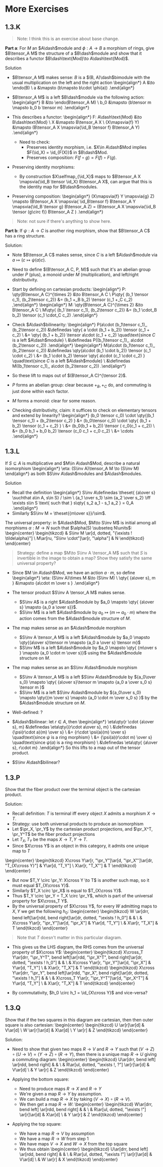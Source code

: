 # More Exercises 

## 1.3.K

> Note: I think this is an exercise about base change.

**Part a**: For $M$ an $A\dash$module and $\phi: A\to B$ a morphism of rings, give $B\tensor_A M$ the structure of a $B\dash$module and show that it describes a functor $B\dash\text{Mod}\to A\dash\text{Mod}$.


Solution

- $B\tensor_A M$ makes sense: $B$ is a $(B, A)\dash$bimodule with the usual multiplication on the left and the right action
\begin{align*}
A &\to \endo(B) \\
a &\mapsto (b\mapsto b\cdot \phi(a))
.\end{align*}

- $B\tensor_A M$ is a left $B\dash$module via the following action:
\begin{align*}
B &\to \endo(B\tensor_A M) \\
b_0 &\mapsto (b\tensor m \mapsto b_0 b \tensor m)
.\end{align*}

- This describes a functor:
\begin{align*}
F: A\dash\text{Mod} &\to B\dash\text{Mod} \\
X &\mapsto B\tensor_A X \\
(X\mapsvia{f} Y) &\mapsto (B\tensor_A X \mapsvia{\id_B \tensor f} B\tensor_A Y)
.\end{align*}

  - Need to check:
    - Preserves identity morphism, i.e. $X\in A\dash$Mod implies $F(\id_X) = \id_{F(X)}$ in $B\dash$Mod.
    - Preserves composition: $F(f\circ g) = F(f) \circ F(g)$.

- Preserving identity morphisms:
  - By construction $X\selfmap_{\id_X}$ maps to $B\tensor_A X \mapsvia{\id_B \tensor \id_X} B\tensor_A X$, can argue that this is the identity map for $B\dash$modules.
- Preserving composition:
\begin{align*}
(X\mapsvia{f} Y \mapsvia{g} Z) \mapsto (B\tensor_A X \mapsvia{ \id_B\tensor f} B\tensor_A Y \mapsvia{\id_B \tensor g} B\tensor_A Z) = (B\tensor_A X \mapsvia{\id_B \tensor (g\circ f)} B\tensor_A Z )
.\end{align*}

> Note: not sure if there's anything to show here.

**Part b**: If $\psi: A\to C$ is another ring morphism, show that $B\tensor_A C$ has a ring structure.


Solution:

- Note $B\tensor_A C$ makes sense, since $C$ is a left $A\dash$module via $a\mapsto (c\mapsto \psi(a)c)$.
- Need to define $(B\tensor_A C, P, M)$ such that it's an abelian group under $P$ (plus), a monoid under $M$ (multiplication), and left/right distributivity.
- Start by defining on cartesian products:
\begin{align*}
P: \qty{B\tensor_A C}^{\times 2} &\to B\tensor_A C \\
P\qty{ (b_1 \tensor c_1), (b_2\tensor c_2)} &= (b_1 +_B b_2) \tensor (c_1 +_C c_2)
,\end{align*}
\begin{align*}
M: \qty{B\tensor_A C}^{\times 2} &\to B\tensor_A C \\
M\qty{ (b_1 \tensor c_1),  (b_2\tensor c_2)} &= (b_1 \cdot_B b_2) \tensor (c_1 \cdot_C c_2)
.\end{align*}

- Check $A\dash$bilinearity:
\begin{align*}
P(a\cdot (b_1\tensor c_1),\, (b_2\tensor c_2)) 
&\definedas \qty{ a \cdot (b_1 + b_2)} \tensor (c_1 + c_2)  \\
&= \qty{ (b_1 + b_2)} \tensor a\cdot (c_1 + c_2) \quad\text{since $C$ is a left $A\dash$module} \\
&\definedas P((b_1\tensor c_1),\, a\cdot (b_2\tensor c_2)) 
.\end{align*}
\begin{align*}
M(a\cdot (b_1\tensor c_1),\, (b_2\tensor c_2)) 
&\definedas \qty{a\cdot (b_1 \cdot b_2)} \tensor (c_1 \cdot c_2) \\
&= (b_1 \cdot b_2) \tensor \qty{ a\cdot (c_1 \cdot c_2) } \quad\text{since $C$ is a left $A\dash$module} \\
&\definedas M((b_1\tensor c_1),\, a\cdot (b_2\tensor c_2)) 
.\end{align*}

- So these lift to maps out of $(B\tensor_A C)^{\tensor 2}$.
- $P$ forms an abelian group: clear because $+_B, +_C$ do, and commuting is just done within each factor.
- $M$ forms a monoid: clear for some reason.
- Checking distributivity, claim: it suffices to check on elementary tensors and extend by linearity?
 \begin{align*}
(b_0 \tensor c_0) \cdot \qty{(b_1 \tensor c_1) + (b_2\tensor c_2) } 
&= (b_0\tensor c_0) \cdot \qty{ (b_1 + b_2) \tensor (c_1 + c_2) } \\
&= (b_0(b_1 + b_2)) \tensor ( c_0(c_1 + c_2)) \\
&= (b_0 b_1 + b_0 b_2) \tensor (c_0 c_1 + c_0 c_2) \\
&= \cdots
 .\end{align*}


## 1.3.L

If $S\subseteq A$ is multiplicative and $M\in A\dash$Mod, describe a natural isomorphism
\begin{align*}
\eta: (S\inv A)\tensor_A M \to (S\inv M)
\end{align*}
as both $S\inv A\dash$modules and $A\dash$modules.

Solution

- Recall the definition
\begin{align*}
S\inv A\definedas \theset{ {a\over s} \suchthat a\in A, s\in S} / \sim \\
{a_1 \over s_1} \sim {a_2 \over s_2} \iff \exists s\in S \text{ such that } s\qty{ s_2 a_1 - s_1 a_2 } = 0_A
.\end{align*}
- Similarly $S\inv M = \theset{{m\over s}}/\sim$.

The universal property: in $A\dash$Mod, $M\to S\inv M$ is initial among all morphisms $\alpha: M\to N$ such that $\alpha(S) \subseteq N\units$:
\begin{center}
\begin{tikzcd}
& S\inv M \ar[d, dotted, "{\exists ! \tilde\alpha}"] \\
M\ar[ru, "S\inv \cdot"]\ar[r, "\alpha"] & N 
\end{tikzcd}
\end{center}

> Strategy: define a map $M\to S\inv A \tensor_A M$ such that $S$ is invertible in the image to obtain a map?
> Show they satisfy the same universal property?

- Since $M \in A\dash$Mod, we have an action $a\cdot m$, so define 
\begin{align*}
\eta: (S\inv A)\times M &\to (S\inv M) \\
\qty{ {a\over s}, m } &\mapsto {a\cdot m \over s }
.\end{align*}

- The tensor product $S\inv A \tensor_A M$ makes sense.
  - $S\inv A$ is a right $A\dash$module by $a_0 \mapsto \qty{ {a\over s} \mapsto {a_0 a \over s}}$.
  - $S\inv M$ is a left $A\dash$module by $a_0 \mapsto (m \mapsto a_0 \cdot m)$ where the action comes from the $A\dash$module structure of $M$.
- The map makes sense as an $A\dash$module morphism
  - $S\inv A \tensor_A M$ is a left $A\dash$module by $a_0 \mapsto \qty{{a\over s}\tensor m \mapsto {a_0 a \over s} \tensor m}$
  - $S\inv M$ is a left $A\dash$module by $a_0 \mapsto \qty{ {m\over s } \mapsto {a_0 \cdot m \over s}}$ using the $A\dash$module structure on $M$.
- The map makes sense as an $S\inv A\dash$module morphism
  - $S\inv A \tensor_A M$ is a left $S\inv A\dash$module by ${a_0\over s_0} \mapsto \qty{ {a\over s}\tensor m \mapsto {a_0 a \over s_0 s} \tensor m }$
  - $S\inv M$ is a left $S\inv A\dash$module by ${a_0\over s_0} \mapsto \qty{{m \over s} \mapsto {a_0 \cdot m \over s_0 s}  }$ by the $A\dash$module structure on $M$. 

- Well-defined: ?
- $A\dash$bilinear: let $r\in A$, then
 \begin{align*}
\eta\qty{r \cdot {a\over s}, m} 
&\definedas \eta\qty{{r\cdot a\over s}, m}  \\
&\definedas {\psi(r\cdot a)(m) \over s} \\
&= {r\cdot \psi(a)(m) \over s} \quad\text{since $\psi$ is a ring morphism} \\
&= {\psi(a)(r\cdot m) \over s} \quad\text{since $\psi(a)$ is a ring morphism} \\
&\definedas \eta\qty{ {a\over s}, r\cdot m}
 .\end{align*}
  So this lifts to a map out of the tensor product.

- $S\inv A\dash$bilinear?

## 1.3.P

Show that the fiber product over the terminal object is the cartesian product.

Solution:

- Recall definition: $T$ is terminal iff every object $X$ admits a morphism $X\to T$.
- Strategy: use both universal products to produce an isomorphism
- Let $\pr_X, \pr_Y$ by the cartesian product projections, and $\pr_X^T, \pr_Y^T$ be the fiber product projections
- Let $T_X, T_Y$ be the maps $X\to T, Y\to T$.
- Since $X\cross Y$ is an object in this category, it admits one unique map to $T$

\begin{center}
\begin{tikzcd}
X\cross Y\ar[r, "\pr_Y"]\ar[d, "\pr_X"']\ar[dr, "T_{X\cross Y}"] & Y\ar[d, "T_Y"] \\
X\ar[r, "T_X"'] & T 
\end{tikzcd}
\end{center}

- But now $T_Y \circ \pr_Y: X\cross Y \to T$ is another such map, so it must equal $T_{X\cross Y}$.
- Similarly $T_X \circ \pr_X$ is equal to $T_{X\cross Y}$. 
- Thus $T_Y \circ \pr_Y = T_X \circ \pr_Y$, which is part of the universal property for $X\cross_T Y$.
- By the universal property of $X\cross Y$, for every $W$ admitting maps to $X, Y$ we get the following $h_0$:
\begin{center}
\begin{tikzcd}
W \ar[drr, bend left]\ar[rdd, bend right]\ar[dr, dotted, "\exists ! h_0"] & & \\
& X\cross Y\ar[r, "\pr_Y"]\ar[d, "\pr_X"] & Y\ar[d, "T_Y"] \\
& X\ar[r, "T_X"] & T 
\end{tikzcd}
\end{center}
> Note that $T$ doesn't matter in this particular diagram.

- This gives us the LHS diagram, the RHS comes from the universal property of $X\cross Y$:
\begin{center}
\begin{tikzcd}
X\cross_T Y\ar[drr, "\pr_Y^T", bend left]\ar[rdd, "\pr_X^T", bend right]\ar[dr, dotted, "\exists ! h_0"] & & \\
& X\cross Y\ar[r, "\pr_Y"]\ar[d, "\pr_X"] & Y\ar[d, "T_Y"] \\
& X\ar[r, "T_X"] & T 
\end{tikzcd}
\begin{tikzcd}
X\cross Y\ar[drr, "\pr_Y", bend left]\ar[rdd, "\pr_X", bend right]\ar[dr, dotted, "\exists ! h_1"] & & \\
& X\cross_T Y\ar[r, "\pr_Y^T"]\ar[d, "\pr_X^T"] & Y\ar[d, "T_Y"] \\
& X\ar[r, "T_X"] & T 
\end{tikzcd}
\end{center}




- By commutativity, $h_0 \circ h_1 = \id_{X\cross Y}$ and vice-versa?


## 1.3.Q

Show that if the two squares in this diagram are cartesian, then then outer square is also cartesian:
\begin{center}
\begin{tikzcd}
U \ar[r]\ar[d] & V\ar[d] \\
W \ar[r]\ar[d] & X\ar[d] \\
Y \ar[r] & Z
\end{tikzcd}
\end{center}


Solution:

- Need to show that given two maps $R\to V$ and $R\to Y$ such that $(V\to Z) \circ (U\to V) = (Y\to Z) \circ (R\to Y)$, then there is a unique map $R\to U$ giving a commuting diagram:
\begin{center}
\begin{tikzcd}
U\ar[drr, bend left] \ar[rdd, bend right] & & \\
& R\ar[ul, dotted, "\exists !\, ?"] \ar[r]\ar[d] & V\ar[d] \\
 & Y \ar[r] & Z
\end{tikzcd}
\end{center}

- Applying the bottom square:
  - Need to produce maps $R\to X$ and $R\to Y$
  - We're given a map $R\to Y$ by assumption.
  - We can build a map $R\to X$ by taking $(V\to X) \circ (R\to V)$.
  - We then get a map $R\to W$:
\begin{center}
\begin{tikzcd}
W\ar[drr, bend left] \ar[rdd, bend right] & & \\
& R\ar[ul, dotted, "\exists !"] \ar[r]\ar[d] & X\ar[d] \\
 & Y \ar[r] & Z
\end{tikzcd}
\end{center}

- Applying the top square:
  - We have a map $R\to V$ by assumption
  - We have a map $R\to W$ from step 1
  - We have maps $V\to X$ and $W\to X$ from the top square
  - We thus obtain
\begin{center}
\begin{tikzcd}
U\ar[drr, bend left] \ar[rdd, bend right] & & \\
& R\ar[ul, dotted, "\exists !"] \ar[r]\ar[d] & V\ar[d] \\
 & W \ar[r] & X
\end{tikzcd}
\end{center}
